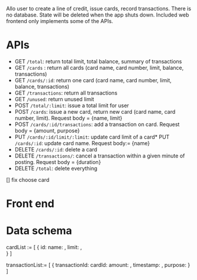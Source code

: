 Allo user to create a line of credit, issue cards, record transactions.
There is no database. State will be deleted when the app shuts down.
Included web frontend only implements some of the APIs.

# APIs
* GET `/total`: return total limit, total balance, summary of transactions
* GET `/cards` : return all cards (card name, card number, limit, balance, transactions)
* GET `/cards/:id`: return one card (card name, card number, limit, balance, transactions)
* GET `/transactions`: return all transactions
* GET `/unused`: return unused limit
* POST `/total/:limit`: issue a total limit for user
* POST `/cards`: issue a new card, return new card (card name, card number, limit). Request body = {name, limit}
* POST `/cards/:id/transactions`: add a transaction on card. Request body = {amount, purpose}
* PUT `/cards/:id/limit/:limit`: update card limit of a card* PUT `/cards/:id`: update card name. Request body:= {name}
* DELETE `/cards/:id`: delete a card
* DELETE `/transactions/`: cancel a transaction within a given minute of posting. Request body = {duration}
* DELETE `/total`: delete everything

[] fix choose card

# Front end

# Data schema
cardList := [
    {
        id: <string>
        name: <string>,
        limit: <number>,    
    }
]

transactionList:= [
    {
    transactionId: <string>
    cardId: <string>
    amount: <number>,
    timestamp: <date>,
    purpose: <string>
    }
] 